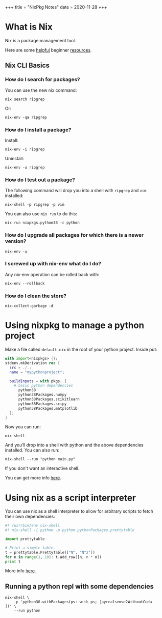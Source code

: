 +++
title = "NixPkg Notes"
date = 2020-11-28
+++

# What is Nix

Nix is a package management tool.

Here are some [helpful](https://nixos.org/guides/nix-pills/) beginner
[resources](https://github.com/justinwoo/nix-shorts).

## Nix CLI Basics

### How do I search for packages?

You can use the new nix command:

    nix search ripgrep

Or:

    nix-env -qa ripgrep

### How do I install a package?

Install:

    nix-env -i ripgrep

Uninstall:

    nix-env -u ripgrep

### How do I test out a package?

The following command will drop you into a shell with `ripgrep` and `vim` installed:

    nix-shell -p ripgrep -p vim

You can also use `nix run` to do this:

    nix run nixpkgs.python38 -c python

### How do I upgrade all packages for which there is a newer version?

    nix-env -u

### I screwed up with nix-env what do I do?

Any nix-env operation can be rolled back with:

    nix-env --rollback

### How do I clean the store?

    nix-collect-garbage -d

# Using nixpkg to manage a python project

Make a file called `default.nix` in the root of your python project. Inside put:

```nix
with import<nixpkgs> {};
stdenv.mkDerivation rec {
  src = ./.;
  name = "mypythonproject";

  buildInputs = with pkgs; [
    # basic python dependencies
      python38
      python38Packages.numpy
      python38Packages.scikitlearn
      python38Packages.scipy
      python38Packages.matplotlib
  ];
}
```

Now you can run:

    nix-shell

And you'll drop into a shell with python and the above dependencies installed.
You can also run:

    nix-shell --run "python main.py"

If you don't want an interactive shell.

You can get more info [here](https://josephsdavid.github.io/nix.html).

# Using nix as a script interpreter

You can use nix as a shell interpreter to allow for arbitrary scripts to fetch their own dependencies:

```python
#! /usr/bin/env nix-shell
#! nix-shell -i python -p python pythonPackages.prettytable

import prettytable

# Print a simple table.
t = prettytable.PrettyTable(["N", "N^2"])
for n in range(1, 10): t.add_row([n, n * n])
print t
```

More info [here](https://nixos.org/manual/nix/unstable/command-ref/nix-shell.html).

## Running a python repl with some dependencies

    nix-shell \
        -p 'python38.withPackages(ps: with ps; [pyrealsense2WithoutCuda ])' \
        --run python
